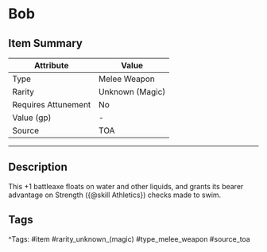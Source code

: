 # Bob

## Item Summary

| Attribute            | Value                        |
|----------------------|------------------------------|
| Type                 | Melee Weapon |
| Rarity               | Unknown (Magic)             |
| Requires Attunement  | No                |
| Value (gp)           | -    |
| Source               | TOA |

---

## Description

This +1 battleaxe floats on water and other liquids, and grants its bearer advantage on Strength ({@skill Athletics}) checks made to swim.

## Tags

^Tags: #item #rarity_unknown_(magic) #type_melee_weapon #source_toa